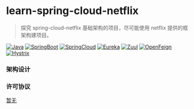 # learn-spring-cloud-netflix

> 探究 spring-cloud-netflix 基础架构的项目，尽可能使用 netflix 提供的框架构建项目。

[![Java](https://img.shields.io/badge/java-8+-ae7118.svg?style=flat-square)](https://www.oracle.com/cn/java/technologies)
[![SpringBoot](https://img.shields.io/badge/springboot-2.3.12.RELEASE-6cb52d.svg?style=flat-square)]()
[![SpringCloud](https://img.shields.io/badge/springcloud-2.2.9.RELEASE-6cb52d.svg?style=flat-square)]()
[![Eureka](https://img.shields.io/badge/eureka-1.10.14-f0853b.svg?style=flat-square)](https://github.com/Netflix/eureka)
[![Zuul](https://img.shields.io/badge/zuul-1.3.1-ed1c24.svg?style=flat-square)](https://github.com/Netflix/zuul)
[![OpenFeign](https://img.shields.io/badge/openfeign-10.12-0095ff.svg?style=flat-square)](https://github.com/spring-cloud/spring-cloud-openfeign)
[![Hystrix](https://img.shields.io/badge/hystrix-1.5.18-000000.svg?style=flat-square)](https://github.com/Netflix/Hystrix)

### 架构设计

### 许可协议

[暂无]()
